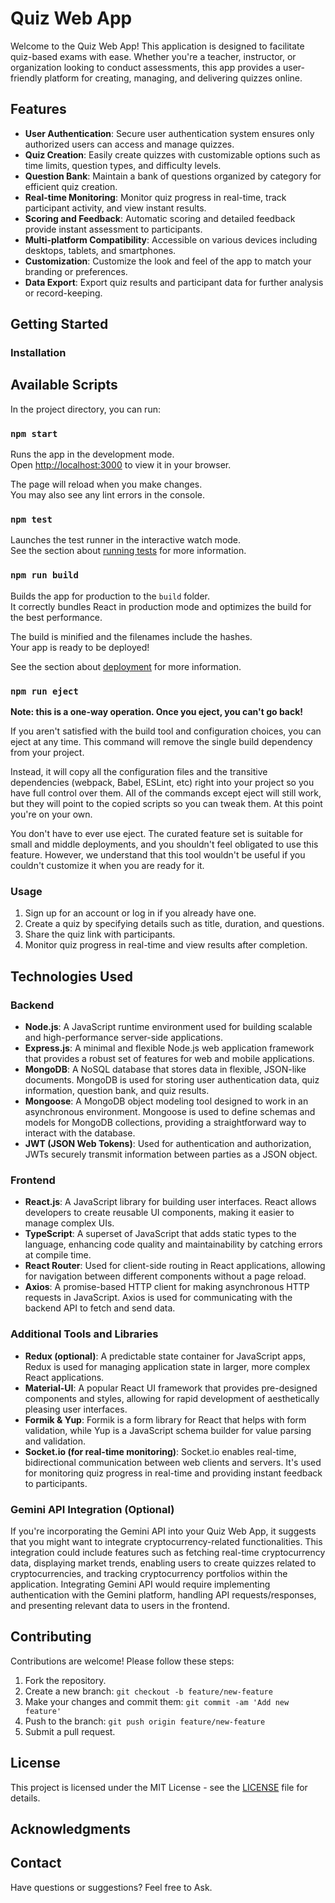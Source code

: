 # Quiz Web App

Welcome to the Quiz Web App! This application is designed to facilitate quiz-based exams with ease. Whether you're a teacher, instructor, or organization looking to conduct assessments, this app provides a user-friendly platform for creating, managing, and delivering quizzes online.

## Features

- **User Authentication**: Secure user authentication system ensures only authorized users can access and manage quizzes.
- **Quiz Creation**: Easily create quizzes with customizable options such as time limits, question types, and difficulty levels.
- **Question Bank**: Maintain a bank of questions organized by category for efficient quiz creation.
- **Real-time Monitoring**: Monitor quiz progress in real-time, track participant activity, and view instant results.
- **Scoring and Feedback**: Automatic scoring and detailed feedback provide instant assessment to participants.
- **Multi-platform Compatibility**: Accessible on various devices including desktops, tablets, and smartphones.
- **Customization**: Customize the look and feel of the app to match your branding or preferences.
- **Data Export**: Export quiz results and participant data for further analysis or record-keeping.

## Getting Started

### Installation

## Available Scripts

In the project directory, you can run:

### `npm start`

Runs the app in the development mode.\
Open [http://localhost:3000](http://localhost:3000) to view it in your browser.

The page will reload when you make changes.\
You may also see any lint errors in the console.

### `npm test`

Launches the test runner in the interactive watch mode.\
See the section about [running tests](https://facebook.github.io/create-react-app/docs/running-tests) for more information.

### `npm run build`

Builds the app for production to the `build` folder.\
It correctly bundles React in production mode and optimizes the build for the best performance.

The build is minified and the filenames include the hashes.\
Your app is ready to be deployed!

See the section about [deployment](https://facebook.github.io/create-react-app/docs/deployment) for more information.

### `npm run eject`

**Note: this is a one-way operation. Once you eject, you can't go back!**

If you aren't satisfied with the build tool and configuration choices, you can eject at any time. This command will remove the single build dependency from your project.

Instead, it will copy all the configuration files and the transitive dependencies (webpack, Babel, ESLint, etc) right into your project so you have full control over them. All of the commands except eject will still work, but they will point to the copied scripts so you can tweak them. At this point you're on your own.

You don't have to ever use eject. The curated feature set is suitable for small and middle deployments, and you shouldn't feel obligated to use this feature. However, we understand that this tool wouldn't be useful if you couldn't customize it when you are ready for it.

### Usage

1. Sign up for an account or log in if you already have one.
2. Create a quiz by specifying details such as title, duration, and questions.
3. Share the quiz link with participants.
4. Monitor quiz progress in real-time and view results after completion.

## Technologies Used

### Backend
- **Node.js**: A JavaScript runtime environment used for building scalable and high-performance server-side applications.
- **Express.js**: A minimal and flexible Node.js web application framework that provides a robust set of features for web and mobile applications.
- **MongoDB**: A NoSQL database that stores data in flexible, JSON-like documents. MongoDB is used for storing user authentication data, quiz information, question bank, and quiz results.
- **Mongoose**: A MongoDB object modeling tool designed to work in an asynchronous environment. Mongoose is used to define schemas and models for MongoDB collections, providing a straightforward way to interact with the database.
- **JWT (JSON Web Tokens)**: Used for authentication and authorization, JWTs securely transmit information between parties as a JSON object.

### Frontend
- **React.js**: A JavaScript library for building user interfaces. React allows developers to create reusable UI components, making it easier to manage complex UIs.
- **TypeScript**: A superset of JavaScript that adds static types to the language, enhancing code quality and maintainability by catching errors at compile time.
- **React Router**: Used for client-side routing in React applications, allowing for navigation between different components without a page reload.
- **Axios**: A promise-based HTTP client for making asynchronous HTTP requests in JavaScript. Axios is used for communicating with the backend API to fetch and send data.

### Additional Tools and Libraries
- **Redux (optional)**: A predictable state container for JavaScript apps, Redux is used for managing application state in larger, more complex React applications.
- **Material-UI**: A popular React UI framework that provides pre-designed components and styles, allowing for rapid development of aesthetically pleasing user interfaces.
- **Formik & Yup**: Formik is a form library for React that helps with form validation, while Yup is a JavaScript schema builder for value parsing and validation.
- **Socket.io (for real-time monitoring)**: Socket.io enables real-time, bidirectional communication between web clients and servers. It's used for monitoring quiz progress in real-time and providing instant feedback to participants.

### Gemini API Integration (Optional)
If you're incorporating the Gemini API into your Quiz Web App, it suggests that you might want to integrate cryptocurrency-related functionalities. This integration could include features such as fetching real-time cryptocurrency data, displaying market trends, enabling users to create quizzes related to cryptocurrencies, and tracking cryptocurrency portfolios within the application. Integrating Gemini API would require implementing authentication with the Gemini platform, handling API requests/responses, and presenting relevant data to users in the frontend.

## Contributing

Contributions are welcome! Please follow these steps:

1. Fork the repository.
2. Create a new branch: `git checkout -b feature/new-feature`
3. Make your changes and commit them: `git commit -am 'Add new feature'`
4. Push to the branch: `git push origin feature/new-feature`
5. Submit a pull request.

## License

This project is licensed under the MIT License - see the [LICENSE](LICENSE) file for details.

## Acknowledgments



## Contact

Have questions or suggestions? Feel free to Ask.
